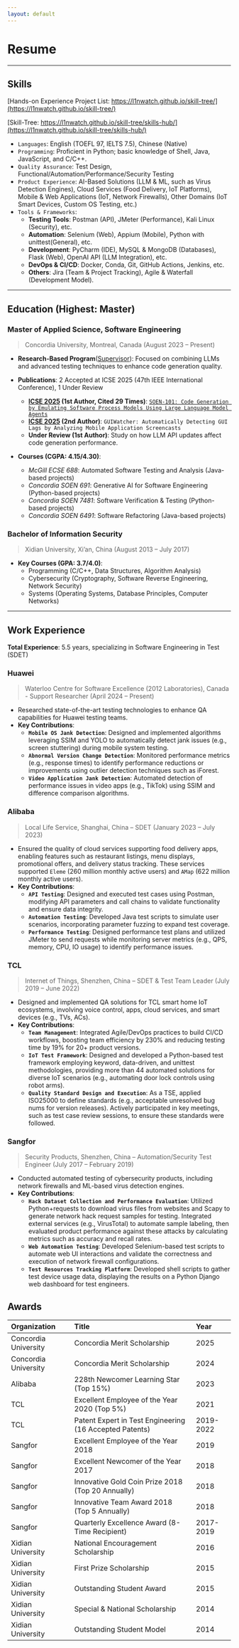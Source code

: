 ```yaml
---
layout: default
---
```


# Resume

---

## **Skills**

[Hands-on Experience Project List: https://l1nwatch.github.io/skill-tree/](https://l1nwatch.github.io/skill-tree/)

[Skill-Tree: https://l1nwatch.github.io/skill-tree/skills-hub/](https://l1nwatch.github.io/skill-tree/skills-hub/)

- `Languages`: English (TOEFL 97, IELTS 7.5), Chinese (Native)
- `Programming`: Proficient in Python; basic knowledge of Shell, Java, JavaScript, and C/C++.
- `Quality Assurance`: Test Design, Functional/Automation/Performance/Security Testing
- `Product Experience`: AI-Based Solutions (LLM & ML, such as Virus Detection Engines), Cloud Services (Food Delivery, IoT Platforms), Mobile & Web Applications (IoT, Network Firewalls), Other Domains (IoT Smart Devices, Custom OS Testing, etc.)
- `Tools & Frameworks`:
  - **Testing Tools**: Postman (API), JMeter (Performance), Kali Linux (Security), etc.
  - **Automation**: Selenium (Web), Appium (Mobile), Python with unittest(General), etc.
  - **Development**: PyCharm (IDE), MySQL & MongoDB (Databases), Flask (Web), OpenAI API (LLM Integration), etc.
  - **DevOps & CI/CD**: Docker, Conda, Git, GitHub Actions, Jenkins, etc.
  - **Others**: Jira (Team & Project Tracking), Agile & Waterfall (Development Model).

---

## **Education (Highest: Master)**

### **Master of Applied Science, Software Engineering**

> Concordia University, Montreal, Canada (August 2023 – Present)

- **Research-Based Program**([Supervisor](https://petertsehsun.github.io/)): Focused on combining LLMs and advanced testing techniques to enhance code generation quality.

- **Publications**: 2 Accepted at ICSE 2025 (47th IEEE International Conference), 1 Under Review
  - **[ICSE 2025](https://conf.researchr.org/track/icse-2025/icse-2025-research-track#Accepted-papers-First-and-Second-Cycle) (1st Author, Cited 29 Times)**: [`SOEN-101: Code Generation by Emulating Software Process Models Using Large Language Model Agents`](https://arxiv.org/abs/2403.15852)  
  - **[ICSE 2025](https://conf.researchr.org/track/icse-2025/icse-2025-software-engineering-in-practice#Accepted-Papers) (2nd Author)**: `GUIWatcher: Automatically Detecting GUI Lags by Analyzing Mobile Application Screencasts`  
  - **Under Review (1st Author)**: Study on how LLM API updates affect code generation performance.   

- **Courses (CGPA: 4.15/4.30)**:
  - *McGill ECSE 688*: Automated Software Testing and Analysis (Java-based projects)  
  - *Concordia SOEN 691*: Generative AI for Software Engineering (Python-based projects)  
  - *Concordia SOEN 7481*: Software Verification & Testing (Python-based projects)  
  - *Concordia SOEN 6491*: Software Refactoring (Java-based projects)  

### **Bachelor of Information Security**

> Xidian University, Xi’an, China (August 2013 – July 2017)

- **Key Courses (GPA: 3.7/4.0)**:  
  - Programming (C/C++, Data Structures, Algorithm Analysis)  
  - Cybersecurity (Cryptography, Software Reverse Engineering, Network Security)  
  - Systems (Operating Systems, Database Principles, Computer Networks) 
  
---

## **Work Experience**  

**Total Experience**: 5.5 years, specializing in Software Engineering in Test (SDET)

### **Huawei**  

> Waterloo Centre for Software Excellence (2012 Laboratories), Canada - Support Researcher (April 2024 – Present)

- Researched state-of-the-art testing technologies to enhance QA capabilities for Huawei testing teams.  
- **Key Contributions**:  
  - **`Mobile OS Jank Detection`**: Designed and implemented algorithms leveraging SSIM and YOLO to automatically detect jank issues (e.g., screen stuttering) during mobile system testing. 
  - **`Abnormal Version Change Detection`**: Monitored performance metrics (e.g., response times) to identify performance reductions or improvements using outlier detection techniques such as iForest.  
  - **`Video Application Jank Detection`**: Automated detection of performance issues in video apps (e.g., TikTok) using SSIM and difference comparison algorithms.

### **Alibaba**  

> Local Life Service, Shanghai, China – SDET (January 2023 – July 2023)

- Ensured the quality of cloud services supporting food delivery apps, enabling features such as restaurant listings, menu displays, promotional offers, and delivery status tracking. These services supported `Eleme` (260 million monthly active users) and `AMap` (622 million monthly active users).
- **Key Contributions**:  
  - **`API Testing`**: Designed and executed test cases using Postman, modifying API parameters and call chains to validate functionality and ensure data integrity. 
  - **`Automation Testing`**: Developed Java test scripts to simulate user scenarios, incorporating parameter fuzzing to expand test coverage. 
  - **`Performance Testing`**: Designed performance test plans and utilized JMeter to send requests while monitoring server metrics (e.g., QPS, memory, CPU, IO usage) to identify performance issues.

### **TCL**  

> Internet of Things, Shenzhen, China – SDET & Test Team Leader (July 2019 – June 2022)
 
- Designed and implemented QA solutions for TCL smart home IoT ecosystems, involving voice control, apps, cloud services, and smart devices (e.g., TVs, ACs).  
- **Key Contributions**:  
  - **`Team Management`**: Integrated Agile/DevOps practices to build CI/CD workflows, boosting team efficiency by 230% and reducing testing time by 19% for 20+ product versions.  
  - **`IoT Test Framework`**: Designed and developed a Python-based test framework employing keyword, data-driven, and unittest methodologies, providing more than 44 automated solutions for diverse IoT scenarios (e.g., automating door lock controls using robot arms). 
  - **`Quality Standard Design and Execution`**: As a TSE, applied ISO25000 to define standards (e.g., acceptable unresolved bug nums for version releases). Actively participated in key meetings, such as test case review sessions, to ensure these standards were followed. 

### **Sangfor**

> Security Products, Shenzhen, China – Automation/Security Test Engineer (July 2017 – February 2019)

- Conducted automated testing of cybersecurity products, including network firewalls and ML-based virus detection engines.  
- **Key Contributions**:  
  - **`Hack Dataset Collection and Performance Evaluation`**: Utilized Python+requests to download virus files from websites and Scapy to generate network hack request samples for testing. Integrated external services (e.g., VirusTotal) to automate sample labeling, then evaluated product performance against these attacks by calculating metrics such as accuracy and recall rates.
  - **`Web Automation Testing`**: Developed Selenium-based test scripts to automate web UI interactions and validate the correctness and execution of network firewall configurations. 
  - **`Test Resources Tracking Platform`**: Developed shell scripts to gather test device usage data, displaying the results on a Python Django web dashboard for test engineers.

## **Awards**

| Organization         | Title                                                   | Year      |
|:---------------------|:--------------------------------------------------------|:----------|
| Concordia University | Concordia Merit Scholarship                             | 2025      |
| Concordia University | Concordia Merit Scholarship                             | 2024      |
| Alibaba              | 228th Newcomer Learning Star (Top 15%)                  | 2023      |
| TCL                  | Excellent Employee of the Year 2020 (Top 5%)            | 2021      |
| TCL                  | Patent Expert in Test Engineering (16 Accepted Patents) | 2019-2022 |
| Sangfor              | Excellent Employee of the Year 2018                     | 2019      |
| Sangfor              | Excellent Newcomer of the Year 2017                     | 2018      |
| Sangfor              | Innovative Gold Coin Prize 2018 (Top 20 Annually)       | 2018      |
| Sangfor              | Innovative Team Award 2018 (Top 5 Annually)             | 2018      |
| Sangfor              | Quarterly Excellence Award (8-Time Recipient)           | 2017-2019 |
| Xidian University    | National Encouragement Scholarship                      | 2016      |
| Xidian University    | First Prize Scholarship                                 | 2015      |
| Xidian University    | Outstanding Student Award                               | 2015      |
| Xidian University    | Special & National Scholarship                          | 2014      |
| Xidian University    | Outstanding Student Model                               | 2014      |
